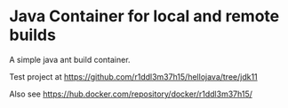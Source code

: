 # Java Container for local and remote builds 

A simple java ant build container.

Test project at https://github.com/r1ddl3m37h15/hellojava/tree/jdk11

Also see https://hub.docker.com/repository/docker/r1ddl3m37h15/
